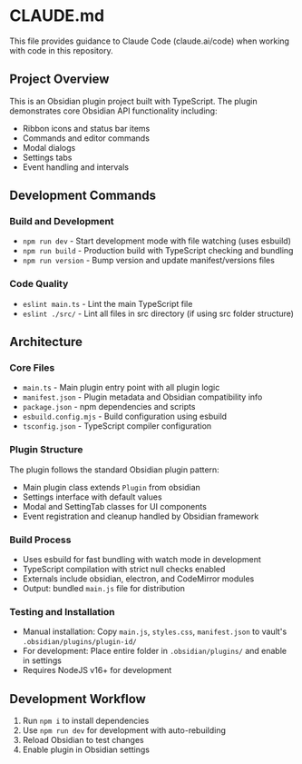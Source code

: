 # CLAUDE.md

This file provides guidance to Claude Code (claude.ai/code) when working with code in this repository.

## Project Overview

This is an Obsidian plugin project built with TypeScript. The plugin demonstrates core Obsidian API functionality including:
- Ribbon icons and status bar items
- Commands and editor commands
- Modal dialogs
- Settings tabs
- Event handling and intervals

## Development Commands

### Build and Development
- `npm run dev` - Start development mode with file watching (uses esbuild)
- `npm run build` - Production build with TypeScript checking and bundling
- `npm run version` - Bump version and update manifest/versions files

### Code Quality
- `eslint main.ts` - Lint the main TypeScript file
- `eslint ./src/` - Lint all files in src directory (if using src folder structure)

## Architecture

### Core Files
- `main.ts` - Main plugin entry point with all plugin logic
- `manifest.json` - Plugin metadata and Obsidian compatibility info
- `package.json` - npm dependencies and scripts
- `esbuild.config.mjs` - Build configuration using esbuild
- `tsconfig.json` - TypeScript compiler configuration

### Plugin Structure
The plugin follows the standard Obsidian plugin pattern:
- Main plugin class extends `Plugin` from obsidian
- Settings interface with default values
- Modal and SettingTab classes for UI components
- Event registration and cleanup handled by Obsidian framework

### Build Process
- Uses esbuild for fast bundling with watch mode in development
- TypeScript compilation with strict null checks enabled
- Externals include obsidian, electron, and CodeMirror modules
- Output: bundled `main.js` file for distribution

### Testing and Installation
- Manual installation: Copy `main.js`, `styles.css`, `manifest.json` to vault's `.obsidian/plugins/plugin-id/`
- For development: Place entire folder in `.obsidian/plugins/` and enable in settings
- Requires NodeJS v16+ for development

## Development Workflow
1. Run `npm i` to install dependencies
2. Use `npm run dev` for development with auto-rebuilding
3. Reload Obsidian to test changes
4. Enable plugin in Obsidian settings
